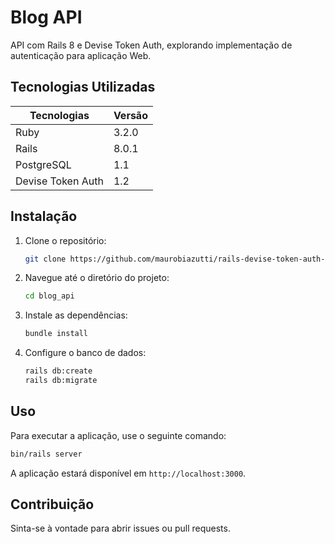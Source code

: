 # Blog API

API com Rails 8 e Devise Token Auth, explorando implementação de autenticação para aplicação Web.

## Tecnologias Utilizadas

| Tecnologias | Versão | 
|----------|----------|
| Ruby | 3.2.0 | 
| Rails | 8.0.1 | 
| PostgreSQL | 1.1 |
| Devise Token Auth | 1.2 | 

## Instalação

1. Clone o repositório:
   ```bash
   git clone https://github.com/maurobiazutti/rails-devise-token-auth-learning
   ```
2. Navegue até o diretório do projeto:
   ```bash
   cd blog_api
   ```
3. Instale as dependências:
   ```bash
   bundle install
   ```
4. Configure o banco de dados:
   ```bash
   rails db:create
   rails db:migrate
   ```

## Uso

Para executar a aplicação, use o seguinte comando:

```bash
bin/rails server
```

A aplicação estará disponível em `http://localhost:3000`.

## Contribuição

Sinta-se à vontade para abrir issues ou pull requests.
